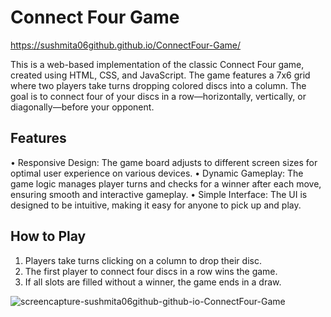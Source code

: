 # Connect Four Game

https://sushmita06github.github.io/ConnectFour-Game/

This is a web-based implementation of the classic Connect Four game, created using HTML, CSS, and JavaScript. 
The game features a 7x6 grid where two players take turns dropping colored discs into a column. 
The goal is to connect four of your discs in a row—horizontally, vertically, or diagonally—before your opponent.

## Features

•	Responsive Design: The game board adjusts to different screen sizes for optimal user experience on various devices.
•	Dynamic Gameplay: The game logic manages player turns and checks for a winner after each move, ensuring smooth and interactive gameplay.
•	Simple Interface: The UI is designed to be intuitive, making it easy for anyone to pick up and play.

 ## How to Play

 1.	Players take turns clicking on a column to drop their disc.
 2.	The first player to connect four discs in a row wins the game.
 3.	If all slots are filled without a winner, the game ends in a draw.

![screencapture-sushmita06github-github-io-ConnectFour-Game](https://github.com/user-attachments/assets/2797788b-6490-49fd-ba83-7f0ad2dab289)
